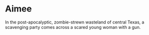 # Aimee
In the post-apocalyptic, zombie-strewn wasteland of central Texas, a scavenging party comes across a scared young woman with a gun.
